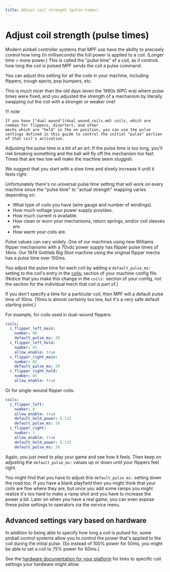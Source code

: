 ```yaml
---
title: Adjust coil strength (pulse times)
---
```


# Adjust coil strength (pulse times)


Modern pinball controller systems that MPF use have the ability to
precisely control how long (in milliseconds) the full power is applied
to a coil. (Longer time = more power.) This is called the "pulse time"
of a coil, as it controls how long the coil is pulsed MPF sends the coil
a pulse command.

You can adjust this setting for all the coils in your machine, including
flippers, trough ejects, pop bumpers, etc.

This is much nicer than the old days (even the 1990s WPC era) where
pulse times were fixed, and you adjusted the strength of a mechanism by
literally swapping out the coil with a stronger or weaker one!

!!! note

    If you have ["dual wound"](dual_wound_coils.md) coils, which are common for flippers, diverters, and other
    mechs which are "held" in the on position, you can use the pulse
    settings defined in this guide to control the initial "pulse" portion
    of that coil's activation.

Adjusting the pulse time is a bit of an art. If the pulse time is too
long, you'll risk breaking something and the ball will fly off the
mechanism too fast. Times that are two low will make the machine seem
sluggish.

We suggest that you start with a slow time and slowly increase it until
it feels right.

Unfortunately there's no universal pulse time setting that will work on
every machine since the "pulse time" to "actual strength" mapping
varies depending on:

* What type of coils you have (wire gauge and number of windings).
* How much voltage your power supply provides.
* How much current is available.
* How clean or worn your mechanisms, return springs, and/or coil
    sleeves are.
* How warm your coils are.

Pulse values can vary widely. One of our machines using new Williams
flipper mechanisms with a 70vdc power supply has flipper pulse times of
14ms. Our 1974 Gottlieb Big Shot machine using the original flipper
mechs has a pulse time over 100ms.

You adjust the pulse time for each coil by adding a `default_pulse_ms:`
setting to the coil's entry in the [coils:](../../config/coils.md) section of your machine config file. (Notice that you make
this change in the `coils:` section of your config, not the section for
the individual mech that coil is part of.)

If you don't specify a time for a particular coil, then MPF will a
default pulse time of 10ms. (10ms is almost certainly too low, but it's
a very safe default starting point.)

For example, for coils used in dual-wound flippers:

``` yaml
coils:
  c_flipper_left_main:
    number: 00
    default_pulse_ms: 20
  c_flipper_left_hold:
    number: 01
    allow_enable: true
  c_flipper_right_main:
    number: 02
    default_pulse_ms: 20
  c_flipper_right_hold:
    number: 03
    allow_enable: true
```

Or for single-wound flipper coils:

``` yaml
coils:
  c_flipper_left:
    number: 0
    allow_enable: true
    default_hold_power: 0.125
    default_pulse_ms: 20
  c_flipper_right:
    number: 1
    allow_enable: true
    default_hold_power: 0.125
    default_pulse_ms: 20
```

Again, you just need to play your game and see how it feels. Then keep
on adjusting the `default_pulse_ms:` values up or down until your
flippers feel right.

You might find that you have to adjust this `default_pulse_ms:` setting
down the road too. If you have a blank playfield then you might think
that your coils are fine where they are, but once you add some ramps you
might realize it's too hard to make a ramp shot and you have to
increase the power a bit. Later on when you have a real game, you can
even expose these pulse settings to operators via the service menu.

## Advanced settings vary based on hardware

In addition to being able to specify how long a coil is pulsed for, some
pinball control systems allow you to control the power that's applied
to the coil during the initial pulse. (So instead of 100% power for
50ms, you might be able to set a coil to 75% power for 60ms.)

See the
[hardware documentation for your platform](../../hardware/index.md) for links to specific coil settings your hardware might
allow.
